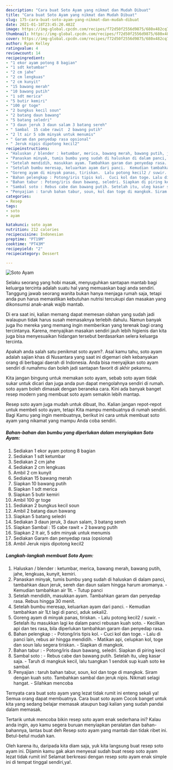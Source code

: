 ```yaml
---
description: "Cara buat Soto Ayam yang nikmat dan Mudah Dibuat"
title: "Cara buat Soto Ayam yang nikmat dan Mudah Dibuat"
slug: 175-cara-buat-soto-ayam-yang-nikmat-dan-mudah-dibuat
date: 2021-01-18T23:45:20.482Z
image: https://img-global.cpcdn.com/recipes/f72d50f2556d9875/680x482cq70/soto-ayam-foto-resep-utama.jpg
thumbnail: https://img-global.cpcdn.com/recipes/f72d50f2556d9875/680x482cq70/soto-ayam-foto-resep-utama.jpg
cover: https://img-global.cpcdn.com/recipes/f72d50f2556d9875/680x482cq70/soto-ayam-foto-resep-utama.jpg
author: Ryan Kelley
ratingvalue: 4
reviewcount: 14
recipeingredient:
- "1 ekor ayam potong 8 bagian"
- "1 sdt ketumbar"
- "2 cm jahe"
- "2 cm lengkuas"
- "2 cm kunyit"
- "15 bawang merah"
- "10 bawang putih"
- "1 sdt merica"
- "5 butir kemiri"
- "100 gr toge"
- "2 bungkus kecil soun"
- "2 batang daun bawang"
- "5 batang seledri"
- "3 daun jeruk 3 daun salam 3 batang sereh"
- " Sambal  15 cabe rawit  2 bawang putih"
- "2 lt air 5 sdm minyak untuk menumis"
- " Garam dan penyedap rasa opsional"
- " Jeruk nipis dipotong kecil2"
recipeinstructions:
- "Haluskan / blender : ketumbar, merica, bawang merah, bawang putih, jahe, lengkuas, kunyit, kemiri."
- "Panaskan minyak, tumis bumbu yang sudah di haluskan di dalam panci, tambahkan daun jeruk, sereh dan daun salam hingga harum aromanya.  Kemudian tambahkan air 1lt.  Tutup panci"
- "Setelah mendidih, masukkan ayam. Tambahkan garam dan penyedap rasa. Rebus hingga 30 menit."
- "Setelah bumbu meresap, keluarkan ayam dari panci.  Kemudian tambahkan air 1Lt lagi di panci, aduk sekali2."
- "Goreng ayam di minyak panas, tiriskan.  Lalu potong kecil2 / suwir.  Setelah itu masukkan lagi ke dalam panci rebusan kuah soto.  Kecilkan api dan tes rasa, bila diperlukan tambahkan garam dan penyedap rasa."
- "Bahan pelengkap : Potong/iris tipis kol.  Cuci kol dan toge. Lalu di panci lain, rebus air hingga mendidih.  Matikan api, celupkan kol, toge dan soun lalu segera tiriskan. Siapkan di mangkok."
- "Bahan tabur : Potong/iris daun bawang, seledri. Siapkan di piring kecil"
- "Sambal soto : Rebus cabe dan bawang putih. Setelah itu, uleg kasar saja.  Taruh di mangkuk kecil, lalu tuangkan 1 sendok sup kuah soto ke sambal."
- "Penyajian : taruh bahan tabur, soun, kol dan toge di mangkok. Siram dengan kuah soto. Tambahkan sambal dan jeruk nipis. Nikmati selagi hangat. Silahkan mencoba"
categories:
- Resep
tags:
- soto
- ayam

katakunci: soto ayam 
nutrition: 212 calories
recipecuisine: Indonesian
preptime: "PT19M"
cooktime: "PT43M"
recipeyield: "2"
recipecategory: Dessert

---
```



![Soto Ayam](https://img-global.cpcdn.com/recipes/f72d50f2556d9875/680x482cq70/soto-ayam-foto-resep-utama.jpg)

Selaku seorang yang hobi masak, menyuguhkan santapan mantab bagi keluarga tercinta adalah suatu hal yang memuaskan bagi anda sendiri. Tanggung jawab seorang  wanita bukan hanya menjaga rumah saja, tetapi anda pun harus memastikan kebutuhan nutrisi tercukupi dan masakan yang dikonsumsi anak-anak wajib mantab.

Di era  saat ini, kalian memang dapat memesan olahan yang sudah jadi walaupun tidak harus susah memasaknya terlebih dahulu. Namun banyak juga lho mereka yang memang ingin memberikan yang terenak bagi orang tercintanya. Karena, menyajikan masakan sendiri jauh lebih higienis dan kita juga bisa menyesuaikan hidangan tersebut berdasarkan selera keluarga tercinta. 



Apakah anda salah satu penikmat soto ayam?. Asal kamu tahu, soto ayam adalah sajian khas di Nusantara yang saat ini digemari oleh kebanyakan orang di berbagai daerah di Indonesia. Anda bisa menyajikan soto ayam sendiri di rumahmu dan boleh jadi santapan favorit di akhir pekanmu.

Kita jangan bingung untuk memakan soto ayam, sebab soto ayam tidak sukar untuk dicari dan juga anda pun dapat mengolahnya sendiri di rumah. soto ayam boleh dimasak dengan beraneka cara. Kini ada banyak banget resep modern yang membuat soto ayam semakin lebih mantap.

Resep soto ayam juga mudah untuk dibuat, lho. Kalian jangan repot-repot untuk membeli soto ayam, tetapi Kita mampu membuatnya di rumah sendiri. Bagi Kamu yang ingin membuatnya, berikut ini cara untuk membuat soto ayam yang nikamat yang mampu Anda coba sendiri.

<!--inarticleads1-->

##### Bahan-bahan dan bumbu yang diperlukan dalam menyiapkan Soto Ayam:

1. Sediakan 1 ekor ayam potong 8 bagian
1. Sediakan 1 sdt ketumbar
1. Sediakan 2 cm jahe
1. Sediakan 2 cm lengkuas
1. Ambil 2 cm kunyit
1. Sediakan 15 bawang merah
1. Siapkan 10 bawang putih
1. Siapkan 1 sdt merica
1. Siapkan 5 butir kemiri
1. Ambil 100 gr toge
1. Sediakan 2 bungkus kecil soun
1. Ambil 2 batang daun bawang
1. Siapkan 5 batang seledri
1. Sediakan 3 daun jeruk, 3 daun salam, 3 batang sereh
1. Siapkan  Sambal : 15 cabe rawit + 2 bawang putih
1. Siapkan 2 lt air, 5 sdm minyak untuk menumis
1. Sediakan  Garam dan penyedap rasa (opsional)
1. Ambil  Jeruk nipis dipotong kecil2




<!--inarticleads2-->

##### Langkah-langkah membuat Soto Ayam:

1. Haluskan / blender : ketumbar, merica, bawang merah, bawang putih, jahe, lengkuas, kunyit, kemiri.
1. Panaskan minyak, tumis bumbu yang sudah di haluskan di dalam panci, tambahkan daun jeruk, sereh dan daun salam hingga harum aromanya.  - Kemudian tambahkan air 1lt.  - Tutup panci
1. Setelah mendidih, masukkan ayam. Tambahkan garam dan penyedap rasa. Rebus hingga 30 menit.
1. Setelah bumbu meresap, keluarkan ayam dari panci.  - Kemudian tambahkan air 1Lt lagi di panci, aduk sekali2.
1. Goreng ayam di minyak panas, tiriskan.  - Lalu potong kecil2 / suwir.  - Setelah itu masukkan lagi ke dalam panci rebusan kuah soto.  - Kecilkan api dan tes rasa, bila diperlukan tambahkan garam dan penyedap rasa.
1. Bahan pelengkap : - Potong/iris tipis kol.  - Cuci kol dan toge. - Lalu di panci lain, rebus air hingga mendidih.  - Matikan api, celupkan kol, toge dan soun lalu segera tiriskan. - Siapkan di mangkok.
1. Bahan tabur : - Potong/iris daun bawang, seledri. Siapkan di piring kecil
1. Sambal soto : - Rebus cabe dan bawang putih. Setelah itu, uleg kasar saja.  - Taruh di mangkuk kecil, lalu tuangkan 1 sendok sup kuah soto ke sambal.
1. Penyajian : taruh bahan tabur, soun, kol dan toge di mangkok. Siram dengan kuah soto. Tambahkan sambal dan jeruk nipis. Nikmati selagi hangat. - Silahkan mencoba




Ternyata cara buat soto ayam yang lezat tidak rumit ini enteng sekali ya! Semua orang dapat membuatnya. Cara buat soto ayam Cocok banget untuk kita yang sedang belajar memasak ataupun bagi kalian yang sudah pandai dalam memasak.

Tertarik untuk mencoba bikin resep soto ayam enak sederhana ini? Kalau anda ingin, ayo kamu segera buruan menyiapkan peralatan dan bahan-bahannya, lantas buat deh Resep soto ayam yang mantab dan tidak ribet ini. Betul-betul mudah kan. 

Oleh karena itu, daripada kita diam saja, yuk kita langsung buat resep soto ayam ini. Dijamin kamu gak akan menyesal sudah buat resep soto ayam lezat tidak rumit ini! Selamat berkreasi dengan resep soto ayam enak simple ini di tempat tinggal sendiri,ya!.


